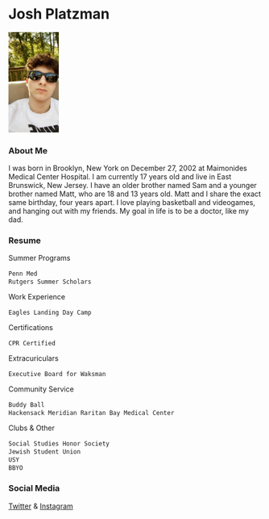 # Josh Platzman

<img src="me.jpg" width="100">

### About Me

I was born in Brooklyn, New York on December 27, 2002 at Maimonides Medical Center Hospital. I am currently 17 years old and live in East Brunswick, New Jersey. 
I have an older brother named Sam and a younger brother named Matt, who are 18 and 13 years old. Matt and I share the exact same birthday, four years apart. 
I love playing basketball and videogames, and hanging out with my friends. My goal in life is to be a doctor, like my dad.

### Resume

Summer Programs
```
Penn Med 
Rutgers Summer Scholars
```
Work Experience 
```
Eagles Landing Day Camp
```
Certifications
```
CPR Certified
```
Extracuriculars
```
Executive Board for Waksman
```
Community Service
```
Buddy Ball
Hackensack Meridian Raritan Bay Medical Center
```
Clubs & Other
```
Social Studies Honor Society
Jewish Student Union
USY
BBYO
```

### Social Media

[Twitter](https://twitter.com/JPlatzman) &
[Instagram](https://www.instagram.com/joshplatzman/?hl=en)

